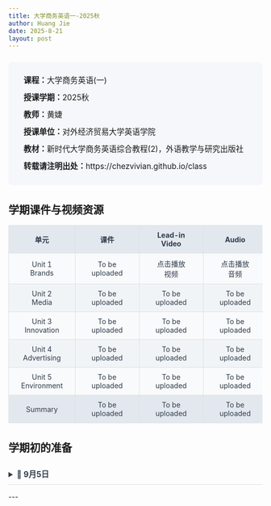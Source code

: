 ```yaml
---
title: 大学商务英语一-2025秋
author: Huang Jie
date: 2025-8-21
layout: post
---
```


<!-- 课程简介区块 -->
<div style="background:#f5f7fa; border-radius:8px; padding:20px 30px; margin:24px 0 32px 0; font-size:1.1em; line-height:2.2;">
<strong>课程：</strong>大学商务英语(一)<br>
<strong>授课学期：</strong>2025秋<br>
<strong>教师：</strong>黄婕<br>
<strong>授课单位：</strong>对外经济贸易大学英语学院<br>
<strong>教材：</strong>新时代大学商务英语综合教程(2)，外语教学与研究出版社<br>
<strong>转载请注明出处：</strong>https://chezvivian.github.io/class
</div>

<!-- 课件与精读表格 -->
## 学期课件与视频资源

<table style="width:100%; border-collapse:collapse; text-align:center; font-size:1em; background:#fff; margin-bottom:32px;">
  <tr style="background:#e3e8ef; color:#2d3a4a;">
    <th style="border:1px solid #e0e0e0; padding:10px 24px;">单元</th>
    <th style="border:1px solid #e0e0e0; padding:10px 32px;">课件</th>
    <th style="border:1px solid #e0e0e0; padding:10px 32px;">Lead-in Video</th>
    <th style="border:1px solid #e0e0e0; padding:10px 32px;">Audio</th>
  </tr>
  <tr style="background:#f9fafb; color:#2d3a4a;">
    <td style="border:1px solid #e0e0e0; padding:10px 24px;">Unit 1 Brands</td>
    <td style="border:1px solid #e0e0e0; padding:10px 32px;">To be uploaded</td>
    <td style="border:1px solid #e0e0e0; padding:10px 32px;"><a href="https://verbose-temple-e01.notion.site/Unit-1-Brands-video-2865a9c7a6668003aa31e25ae2882590?pvs=73" target="_blank" style="color:#2d3a4a; text-decoration:none;">点击播放视频</a></td>
    <td style="border:1px solid #e0e0e0; padding:10px 32px;"><a href="https://verbose-temple-e01.notion.site/Unit-1-Brands-audio-2865a9c7a666803fb332cd154c2f709b?pvs=74" target="_blank" style="color:#2d3a4a; text-decoration:none;">点击播放音频</a></td>
  </tr>
  <tr style="background:#f1f4f7; color:#2d3a4a;">
    <td style="border:1px solid #e0e0e0; padding:10px 24px;">Unit 2 Media</td>
    <td style="border:1px solid #e0e0e0; padding:10px 32px;">To be uploaded</td>
    <td style="border:1px solid #e0e0e0; padding:10px 32px;">To be uploaded</td>
    <td style="border:1px solid #e0e0e0; padding:10px 32px;">To be uploaded</td>
  </tr>
  <tr style="background:#f9fafb; color:#2d3a4a;">
    <td style="border:1px solid #e0e0e0; padding:10px 24px;">Unit 3 Innovation</td>
    <td style="border:1px solid #e0e0e0; padding:10px 32px;">To be uploaded</td>
    <td style="border:1px solid #e0e0e0; padding:10px 32px;">To be uploaded</td>
    <td style="border:1px solid #e0e0e0; padding:10px 32px;">To be uploaded</td>
  </tr>
  <tr style="background:#f1f4f7; color:#2d3a4a;">
    <td style="border:1px solid #e0e0e0; padding:10px 24px;">Unit 4 Advertising</td>
    <td style="border:1px solid #e0e0e0; padding:10px 32px;">To be uploaded</td>
    <td style="border:1px solid #e0e0e0; padding:10px 32px;">To be uploaded</td>
    <td style="border:1px solid #e0e0e0; padding:10px 32px;">To be uploaded</td>
  </tr>
  <tr style="background:#f9fafb; color:#2d3a4a;">
    <td style="border:1px solid #e0e0e0; padding:10px 24px;">Unit 5 Environment</td>
    <td style="border:1px solid #e0e0e0; padding:10px 32px;">To be uploaded</td>
    <td style="border:1px solid #e0e0e0; padding:10px 32px;">To be uploaded</td>
    <td style="border:1px solid #e0e0e0; padding:10px 32px;">To be uploaded</td>
  </tr>
  <tr style="background:#e3e8ef; color:#2d3a4a;">
    <td style="border:1px solid #e0e0e0; padding:10px 24px;">Summary</td>
    <td style="border:1px solid #e0e0e0; padding:10px 32px;">To be uploaded</td>
    <td style="border:1px solid #e0e0e0; padding:10px 32px;">To be uploaded</td>
    <td style="border:1px solid #e0e0e0; padding:10px 32px;">To be uploaded</td>
  </tr>
</table>

<!-- 结课感想美化区块 -->
## 学期初的准备

<details>
<summary style="cursor: pointer; font-weight: bold; font-size: 1.1em; color: #2d3a4a; padding: 10px 0; border-bottom: 1px solid #e0e0e0; margin-bottom: 15px;">📅 9月5日</summary>

前两天稍微准备了一下这学期的课件模板，以动物图标作为各个小节的封面页，希望能活泼一点，吸引同学们的注意力。 

今天看了几页《马斯克传》，遇到生词的时候，突然想起第一节课要给同学们梳理一下获取语言资源的方法和有AI加持下的路径。所以，结合暑假里看的《大语言模型辅助外语教学》书里的内容，准备把新教材商英一中会遇到的备课内容做一个结构化梳理。 

大学商务英语系列课程，作为本科生（非英语专业）的必修课，是作为一个综合性的、听说读写兼顾的基础性课程。所以，教学的重心是从选取的商务性质的课文出发，对词汇（特别是商务词汇）、语法、听力、口语、写作进行全面的学习和练习。每个单元以4次课为基础，第一节课铺垫背景知识+词汇，第二、三节课讲解课文内容，其中贯穿词汇、语法的讲解，并适当练习同学们的听力和口语，第四节课语言练习，讲解课后习题，巩固所学的词汇、语法，并练习一点写作。这就是一个完整单元的教学流程。 

在使用新教材的情况下，对于老师来说，工作步骤是：1. 把课文、词汇、语法先梳理消化，做好背景知识的补充（包括词汇解析、商务知识获取，这些重度依赖互联网搜索和 AI 的知识性指导）。2. 按照四次课的内容框架，依次设计出 warming up 的练习互动、课文中的讲解互动、语言练习中的互动环节。互动是上学期我颇为头疼的一件事情。它很重要，因为关系到同学们的注意力，并且互动的方式和效果影响同学们对于知识点的吸取程度。所以，我想尽可能选取目前大一同学们喜欢的互动、练习方式，提高学习效率。3. 在以上既定的英语学习流程基础上，我还想增加一点方法论的输出，即偶尔和同学们分享一下与AI互动获取知识、解决问题的方法，提高AI使用能力。 

Step 1. 消化课文、词汇、语法。这部分可以交给AI 来进行课文知识点的初步提取，大致计划出要讲的核心知识点。 

Step 2. 互动环节的方法和内容设计。这是本学期我要提高的一个重点，先把去年的PPT全部喂给 Claude, 让它总结我所有的互动方法，并且告诉它哪些真实效果好，哪些不好。再给出一个我想要尝试的新的互动方式的列表，让它加到这学期里的新内容中去。以下是Claude 帮我总结出2024秋我使用的主要互动方法：  

- Warming up 部分： 
  - 小组讨论（优缺点分析、个人观点表达、实际案例排序） 
  - 视频/多媒体引入（视频观看后问答、分析图表广告或海报的内容后提出观点） 
  - 引导性填空与配对（商业术语和解释配对、填空引入主题、句子完成练习）。 

- 课文讲解部分： 
  - 阅读理解互动（分段阅读和问答、预读预测、细节定位任务、T/F判断题互动） 
  - 语言点讲解互动（核心词汇解析和例句创建、翻译练习、近义词辨析、词汇联想链、语境中理解词义） 
  - 概念理解（解释商业概念如SWOT分析等，分析实际商业案例、概念图式化，如领导风格对比） 

- 语言练习部分： 
  - 听力互动（信息补全、听力理解、听力笔记整理） 
  - 口语互动（个人演讲 presentation、角色扮演、小组辩论、即兴问答） 
  - 写作互动（电子邮件写作、图表描述、摘要写作） 
  - 综合语言练习（词形变换、搭配练习、改错、句型转换） 

Step 3. 增加AI辅助英语学习的方法分享。这部分主要集中在第一次课，包括提示词的撰写方法，以及课文精读PDF制作时可以使用的方法。后面在涉及到相关知识的时候，个别次课上也会提到。

- 技能应用部分： 
  - AI 工具应用指导（导论中教授如何正确使用AI工具辅助学习） 
  - 提示工程实践：CO-STAR框架  
  - 课文精读文档编制：小组合作整理每个单元的课文精读PDF.  

接下来从 Unit 1 开始准备。记录一下备课过程，帮助之后形成工作流，提高效率，反思各个环节。

</details>
---



